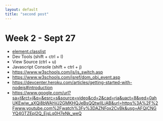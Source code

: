 ```yaml
---
layout: default
title: "second post"
---
```


# Week 2 - Sept 27

* [element.classlist](https://www.w3schools.com/jsref/prop_element_classlist.asp)
* Dev Tools (shift + ctrl + I)
* View Source (ctrl + u)
* Javascript Console (shift + ctrl + j)
* https://www.w3schools.com/js/js_switch.asp
* https://www.w3schools.com/jsref/dom_obj_event.asp
* https://devcenter.heroku.com/articles/getting-started-with-nodejs#introduction
* https://www.google.com/url?sa=t&rct=j&q=&esrc=s&source=video&cd=2&cad=rja&uact=8&ved=0ahUKEwjw_aXQi8bWAhVJ2GMKHQJeBsQQtwIILjAB&url=https%3A%2F%2Fwww.youtube.com%2Fwatch%3Fv%3DAZNFox2CvBk&usg=AFQjCNGYQ4GTZEpl2Q_EjsLq0H7eNk_weQ
